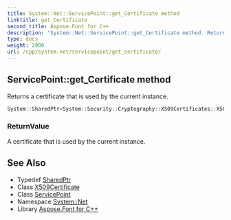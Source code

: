 ```yaml
---
title: System::Net::ServicePoint::get_Certificate method
linktitle: get_Certificate
second_title: Aspose.Font for C++
description: 'System::Net::ServicePoint::get_Certificate method. Returns a certificate that is used by the current instance in C++.'
type: docs
weight: 2000
url: /cpp/system.net/servicepoint/get_certificate/
---
```

## ServicePoint::get_Certificate method


Returns a certificate that is used by the current instance.

```cpp
System::SharedPtr<System::Security::Cryptography::X509Certificates::X509Certificate> System::Net::ServicePoint::get_Certificate()
```


### ReturnValue

A certificate that is used by the current instance.

## See Also

* Typedef [SharedPtr](../../../system/sharedptr/)
* Class [X509Certificate](../../../system.security.cryptography.x509certificates/x509certificate/)
* Class [ServicePoint](../)
* Namespace [System::Net](../../)
* Library [Aspose.Font for C++](../../../)
